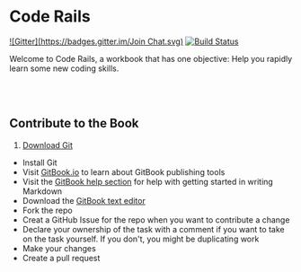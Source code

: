 # Code Rails
[![Gitter](https://badges.gitter.im/Join Chat.svg)](https://gitter.im/sudden-break/code-rails?utm_source=badge&utm_medium=badge&utm_campaign=pr-badge&utm_content=badge)
[![Build Status](https://www.gitbook.io/button/status/book/brookr/code-rails)](https://www.gitbook.io/book/brookr/code-rails/activity)

Welcome to Code Rails, a workbook that has one objective: Help you rapidly learn some new coding skills.

<br />
<br />

## Contribute to the Book

1. [Download Git](http://git-scm.com/download)
- Install Git
- Visit [GitBook.io](https://www.gitbook.io) to learn about GitBook publishing tools
- Visit the [GitBook help section](http://help.gitbook.io/markdown/README.html
) for help with getting started in writing Markdown
- Download the [GitBook text editor](https://www.gitbook.io/editor/download)
- Fork the repo
- Creat a GitHub Issue for the repo when you want to contribute a change
- Declare your ownership of the task with a comment if you want to take on the task yourself. If you don't, you might be duplicating work
- Make your changes
- Create a pull request
